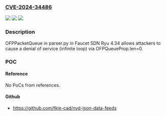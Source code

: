 ### [CVE-2024-34486](https://cve.mitre.org/cgi-bin/cvename.cgi?name=CVE-2024-34486)
![](https://img.shields.io/static/v1?label=Product&message=n%2Fa&color=blue)
![](https://img.shields.io/static/v1?label=Version&message=n%2Fa&color=blue)
![](https://img.shields.io/static/v1?label=Vulnerability&message=n%2Fa&color=brighgreen)

### Description

OFPPacketQueue in parser.py in Faucet SDN Ryu 4.34 allows attackers to cause a denial of service (infinite loop) via OFPQueueProp.len=0.

### POC

#### Reference
No PoCs from references.

#### Github
- https://github.com/fkie-cad/nvd-json-data-feeds

